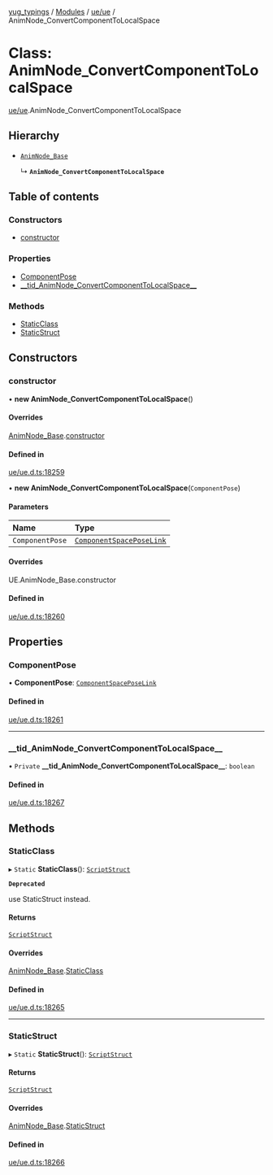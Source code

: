 [yug_typings](../README.md) / [Modules](../modules.md) / [ue/ue](../modules/ue_ue.md) / AnimNode\_ConvertComponentToLocalSpace

# Class: AnimNode\_ConvertComponentToLocalSpace

[ue/ue](../modules/ue_ue.md).AnimNode_ConvertComponentToLocalSpace

## Hierarchy

- [`AnimNode_Base`](ue_ue.AnimNode_Base.md)

  ↳ **`AnimNode_ConvertComponentToLocalSpace`**

## Table of contents

### Constructors

- [constructor](ue_ue.AnimNode_ConvertComponentToLocalSpace.md#constructor)

### Properties

- [ComponentPose](ue_ue.AnimNode_ConvertComponentToLocalSpace.md#componentpose)
- [\_\_tid\_AnimNode\_ConvertComponentToLocalSpace\_\_](ue_ue.AnimNode_ConvertComponentToLocalSpace.md#__tid_animnode_convertcomponenttolocalspace__)

### Methods

- [StaticClass](ue_ue.AnimNode_ConvertComponentToLocalSpace.md#staticclass)
- [StaticStruct](ue_ue.AnimNode_ConvertComponentToLocalSpace.md#staticstruct)

## Constructors

### constructor

• **new AnimNode_ConvertComponentToLocalSpace**()

#### Overrides

[AnimNode_Base](ue_ue.AnimNode_Base.md).[constructor](ue_ue.AnimNode_Base.md#constructor)

#### Defined in

[ue/ue.d.ts:18259](https://github.com/YugMetaverse/yug_typings/blob/b7d9b19/ue/ue.d.ts#L18259)

• **new AnimNode_ConvertComponentToLocalSpace**(`ComponentPose`)

#### Parameters

| Name | Type |
| :------ | :------ |
| `ComponentPose` | [`ComponentSpacePoseLink`](ue_ue.ComponentSpacePoseLink.md) |

#### Overrides

UE.AnimNode\_Base.constructor

#### Defined in

[ue/ue.d.ts:18260](https://github.com/YugMetaverse/yug_typings/blob/b7d9b19/ue/ue.d.ts#L18260)

## Properties

### ComponentPose

• **ComponentPose**: [`ComponentSpacePoseLink`](ue_ue.ComponentSpacePoseLink.md)

#### Defined in

[ue/ue.d.ts:18261](https://github.com/YugMetaverse/yug_typings/blob/b7d9b19/ue/ue.d.ts#L18261)

___

### \_\_tid\_AnimNode\_ConvertComponentToLocalSpace\_\_

• `Private` **\_\_tid\_AnimNode\_ConvertComponentToLocalSpace\_\_**: `boolean`

#### Defined in

[ue/ue.d.ts:18267](https://github.com/YugMetaverse/yug_typings/blob/b7d9b19/ue/ue.d.ts#L18267)

## Methods

### StaticClass

▸ `Static` **StaticClass**(): [`ScriptStruct`](ue_ue.ScriptStruct.md)

**`Deprecated`**

use StaticStruct instead.

#### Returns

[`ScriptStruct`](ue_ue.ScriptStruct.md)

#### Overrides

[AnimNode_Base](ue_ue.AnimNode_Base.md).[StaticClass](ue_ue.AnimNode_Base.md#staticclass)

#### Defined in

[ue/ue.d.ts:18265](https://github.com/YugMetaverse/yug_typings/blob/b7d9b19/ue/ue.d.ts#L18265)

___

### StaticStruct

▸ `Static` **StaticStruct**(): [`ScriptStruct`](ue_ue.ScriptStruct.md)

#### Returns

[`ScriptStruct`](ue_ue.ScriptStruct.md)

#### Overrides

[AnimNode_Base](ue_ue.AnimNode_Base.md).[StaticStruct](ue_ue.AnimNode_Base.md#staticstruct)

#### Defined in

[ue/ue.d.ts:18266](https://github.com/YugMetaverse/yug_typings/blob/b7d9b19/ue/ue.d.ts#L18266)
